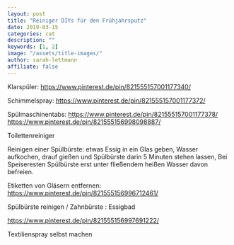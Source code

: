 ```yaml
---
layout: post
title: "Reiniger DIYs für den Frühjahrsputz"
date: 2019-03-15
categories: cat
description: ""
keywords: [1, 2]
image: "/assets/title-images/"
author: sarah-lettmann
affiliate: false
---
```


Klarspüler: https://www.pinterest.de/pin/821555157001177340/

Schimmelspray: https://www.pinterest.de/pin/821555157001177372/

Spülmaschinentabs: https://www.pinterest.de/pin/821555157001177378/ https://www.pinterest.de/pin/821555156998098887/

Toilettenreiniger



Reinigen einer Spülbürste: etwas Essig in ein Glas geben, Wasser aufkochen, drauf gießen und Spülbürste darin 5 Minuten stehen lassen, Bei Speiseresten Spülbürste erst unter fließendem heißen Wasser davon befreien.


Etiketten von Gläsern entfernen: https://www.pinterest.de/pin/821555156996712461/

Spülbürste reinigen / Zahnbürste : Essigbad


https://www.pinterest.de/pin/821555156997691222/ 


Textilienspray selbst machen
